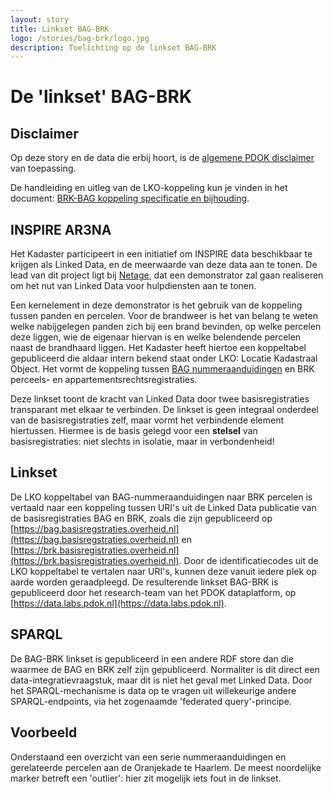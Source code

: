 ```yaml
---
layout: story
title: Linkset BAG-BRK
logo: /stories/bag-brk/logo.jpg
description: Toelichting op de linkset BAG-BRK
---
```

# De 'linkset' BAG-BRK

## Disclaimer
Op deze story en de data die erbij hoort, is de [algemene PDOK disclaimer](https://www.pdok.nl/nl/pdok-producten) van toepassing.

De handleiding en uitleg van de LKO-koppeling kun je vinden in het document: [BRK-BAG koppeling specificatie en bijhouding](https://www.kadaster.nl/documents/20838/87954/BRK-BAG+koppeling+-+specificatie+en+bijhouding/d62103e7-3215-4942-ad90-c76e5fb3097d).


## INSPIRE AR3NA
Het Kadaster participeert in een initiatief om INSPIRE data beschikbaar te krijgen als Linked Data, en de meerwaarde van deze data aan te tonen. De lead van dit project ligt bij [Netage](http://netage.nl/), dat een demonstrator zal gaan realiseren om het nut van Linked Data voor hulpdiensten aan te tonen.

Een kernelement in deze demonstrator is het gebruik van de koppeling tussen panden en percelen. Voor de brandweer is het van belang te weten welke nabijgelegen panden zich bij een brand bevinden, op welke percelen deze liggen, wie de eigenaar hiervan is en welke belendende percelen naast de brandhaard liggen. Het Kadaster heeft hiertoe een koppeltabel gepubliceerd die aldaar intern bekend staat onder LKO: Locatie Kadastraal Object. Het vormt de koppeling tussen [BAG nummeraanduidingen](https://bag.basisregistraties.overheid.nl/query/model#Nummeraanduiding) en BRK perceels- en appartementsrechtsregistraties. 

Deze linkset toont de kracht van Linked Data door twee basisregistraties transparant met elkaar te verbinden. De linkset is geen integraal onderdeel van de basisregistraties zelf, maar vormt het verbindende element hiertussen. Hiermee is de basis gelegd voor een **stelsel** van basisregistraties: niet slechts in isolatie, maar in verbondenheid!

## Linkset
De LKO koppeltabel van BAG-nummeraanduidingen naar BRK percelen is vertaald naar een koppeling tussen URI's uit de Linked Data publicatie van de basisregistraties BAG en BRK, zoals die zijn gepubliceerd op [https://bag.basisregstraties.overheid.nl](https://bag.basisregstraties.overheid.nl) en [https://brk.basisregistraties.overheid.nl](https://brk.basisregistraties.overheid.nl). Door de identificatiecodes uit de LKO koppeltabel te vertalen naar URI's, kunnen deze vanuit iedere plek op aarde worden geraadpleegd. De resulterende linkset BAG-BRK is gepubliceerd door het research-team van het PDOK dataplatform, op [https://data.labs.pdok.nl](https://data.labs.pdok.nl).

## SPARQL
De BAG-BRK linkset is gepubliceerd in een andere RDF store dan die waarmee de BAG en BRK zelf zijn gepubliceerd. Normaliter is dit direct een data-integratievraagstuk, maar dit is niet het geval met Linked Data. Door het SPARQL-mechanisme is data op te vragen uit willekeurige andere SPARQL-endpoints, via het zogenaamde 'federated query'-principe.

## Voorbeeld
Onderstaand een overzicht van een serie nummeraanduidingen en gerelateerde percelen aan de Oranjekade te Haarlem. De meest noordelijke marker betreft een 'outlier': hier zit mogelijk iets fout in de linkset.

<div data-query data-query-endpoint="https://data.test.pdok.nl/sparql" data-query-sparql="percelen-en-nummeraanduidingen.rq" data-query-output="leaflet" data-showQuery></div>
